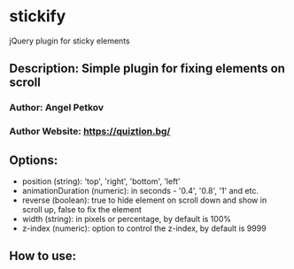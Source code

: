 # stickify
jQuery plugin for sticky elements

 
## Description: Simple plugin for fixing elements on scroll

### Author: Angel Petkov
### Author Website: https://quiztion.bg/

## Options:
- position (string): 'top', 'right', 'bottom', 'left'
- animationDuration (numeric): in seconds - '0.4', '0.8', '1' and etc.
- reverse (boolean): true to hide element on scroll down and show in scroll up, false to fix the element
- width (string): in pixels or percentage, by default is 100%
- z-index (numeric): option to control the z-index, by default is 9999

## How to use:
